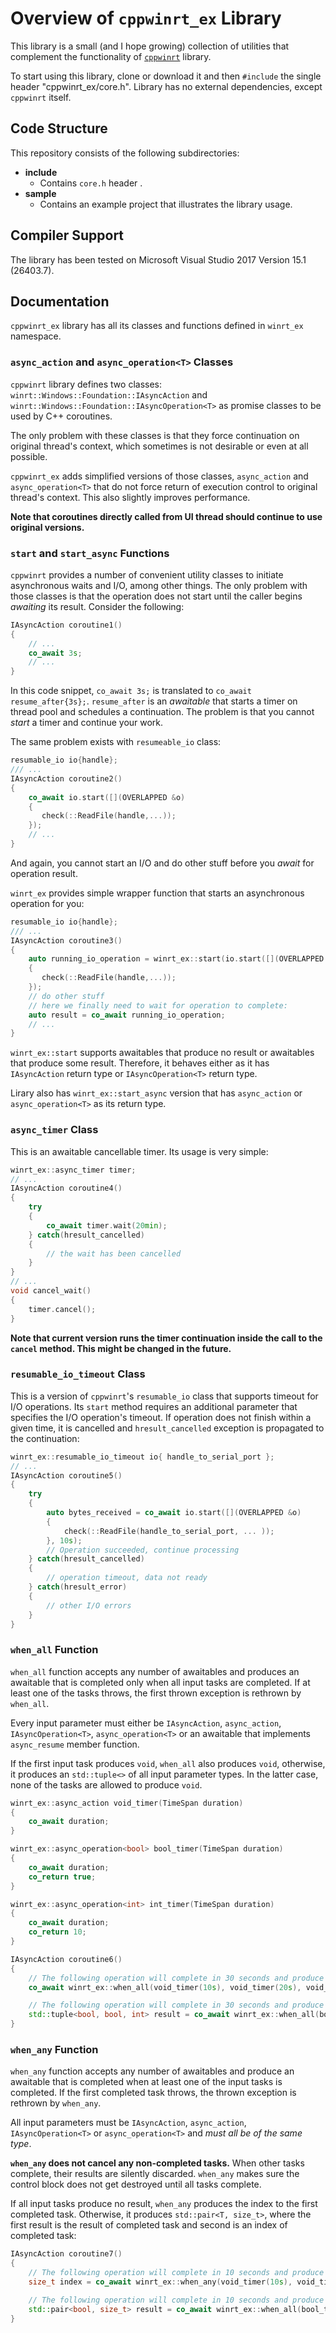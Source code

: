 # Overview of `cppwinrt_ex` Library

This library is a small (and I hope growing) collection of utilities that complement the functionality of [`cppwinrt`](https://github.com/Microsoft/cppwinrt) library.

To start using this library, clone or download it and then `#include` the single header "cppwinrt_ex/core.h". Library has no external dependencies, except `cppwinrt` itself.

## Code Structure

This repository consists of the following subdirectories:

* **include**
  * Contains `core.h` header .
* **sample**
  * Contains an example project that illustrates the library usage.

## Compiler Support

The library has been tested on Microsoft Visual Studio 2017 Version 15.1 (26403.7).

## Documentation

`cppwinrt_ex` library has all its classes and functions defined in `winrt_ex` namespace.

### `async_action` and `async_operation<T>` Classes

`cppwinrt` library defines two classes: `winrt::Windows::Foundation::IAsyncAction` and `winrt::Windows::Foundation::IAsyncOperation<T>` as promise classes to be used by C++ coroutines.

The only problem with these classes is that they force continuation on original thread's context, which sometimes is not desirable or even at all possible.

`cppwinrt_ex` adds simplified versions of those classes, `async_action` and `async_operation<T>` that do not force return of execution control to original thread's context. This also slightly improves performance.

**Note that coroutines directly called from UI thread should continue to use original versions.**

### `start` and `start_async` Functions

`cppwinrt` provides a number of convenient utility classes to initiate asynchronous waits and I/O, among other things. The only problem with those classes is that the operation does not start until the caller begins _awaiting_ its result. Consider the following:

```C++
IAsyncAction coroutine1()
{
    // ...
    co_await 3s;
    // ...
}
```

In this code snippet, `co_await 3s;` is translated to `co_await resume_after{3s};`. `resume_after` is an _awaitable_ that starts a timer on thread pool and schedules a continuation. The problem is that you cannot *start* a timer and continue your work.

The same problem exists with `resumeable_io` class:

```C++
resumable_io io{handle};
/// ...
IAsyncAction coroutine2()
{
    co_await io.start([](OVERLAPPED &o)
    {
       check(::ReadFile(handle,...));
    });
    // ...
}
```

And again, you cannot start an I/O and do other stuff before you _await_ for operation result.

`winrt_ex` provides simple wrapper function that starts an asynchronous operation for you:

```C++
resumable_io io{handle};
/// ...
IAsyncAction coroutine3()
{
    auto running_io_operation = winrt_ex::start(io.start([](OVERLAPPED &o)
    {
       check(::ReadFile(handle,...));
    });
    // do other stuff
    // here we finally need to wait for operation to complete:
    auto result = co_await running_io_operation;
    // ...
}
```

`winrt_ex::start` supports awaitables that produce no result or awaitables that produce some result. Therefore, it behaves either as it has `IAsyncAction` return type or `IAsyncOperation<T>` return type.

Lirary also has `winrt_ex::start_async` version that has `async_action` or `async_operation<T>` as its return type.

### `async_timer` Class

This is an awaitable cancellable timer. Its usage is very simple:

```C++
winrt_ex::async_timer timer;
// ...
IAsyncAction coroutine4()
{
    try
    {
        co_await timer.wait(20min);
    } catch(hresult_cancelled)
    {
        // the wait has been cancelled
    }
}
// ...
void cancel_wait()
{
    timer.cancel();
}
```

**Note that current version runs the timer continuation inside the call to the `cancel` method. This might be changed in the future.**

### `resumable_io_timeout` Class

This is a version of `cppwinrt`'s `resumable_io` class that supports timeout for I/O operations. Its `start` method requires an additional parameter that specifies the I/O operation's timeout. If operation does not finish within a given time, it is cancelled and `hresult_cancelled` exception is propagated to the continuation:

```C++
winrt_ex::resumable_io_timeout io{ handle_to_serial_port };
// ...
IAsyncAction coroutine5()
{
    try
    {
        auto bytes_received = co_await io.start([](OVERLAPPED &o)
        {
            check(::ReadFile(handle_to_serial_port, ... ));
        }, 10s);
        // Operation succeeded, continue processing
    } catch(hresult_cancelled)
    {
        // operation timeout, data not ready
    } catch(hresult_error)
    {
        // other I/O errors
    }
}
```

### `when_all` Function

`when_all` function accepts any number of awaitables and produces an awaitable that is completed only when all input tasks are completed. If at least one of the tasks throws, the first thrown exception is rethrown by `when_all`.

Every input parameter must either be `IAsyncAction`, `async_action`, `IAsyncOperation<T>`, `async_operation<T>` or an awaitable that implements `async_resume` member function.

If the first input task produces `void`, `when_all` also produces `void`, otherwise, it produces an `std::tuple<>` of all input parameter types. In the latter case, none of the tasks are allowed to produce `void`.

```C++
winrt_ex::async_action void_timer(TimeSpan duration)
{
	co_await duration;
}

winrt_ex::async_operation<bool> bool_timer(TimeSpan duration)
{
	co_await duration;
	co_return true;
}

winrt_ex::async_operation<int> int_timer(TimeSpan duration)
{
	co_await duration;
	co_return 10;
}

IAsyncAction coroutine6()
{
    // The following operation will complete in 30 seconds and produce void
    co_await winrt_ex::when_all(void_timer(10s), void_timer(20s), void_timer(30s));

    // The following operation will complete in 30 seconds and produce std::tuple<bool, bool, int>
    std::tuple<bool, bool, int> result = co_await winrt_ex::when_all(bool_timer(10s), bool_timer(20s), int_timer(30s));
}
```

### `when_any` Function

`when_any` function accepts any number of awaitables and produce an awaitable that is completed when at least one of the input tasks is completed. If the first completed task throws, the thrown exception is rethrown by `when_any`.

All input parameters must be `IAsyncAction`, `async_action`, `IAsyncOperation<T>` or `async_operation<T>` and *must all be of the same type*.

**`when_any` does not cancel any non-completed tasks.** When other tasks complete, their results are silently discarded. `when_any` makes sure the control block does not get destroyed until all tasks complete.

If all input tasks produce no result, `when_any` produces the index to the first completed task. Otherwise, it produces `std::pair<T, size_t>`, where the first result is the result of completed task and second is an index of completed task:

```C++
IAsyncAction coroutine7()
{
    // The following operation will complete in 10 seconds and produce 0
    size_t index = co_await winrt_ex::when_any(void_timer(10s), void_timer(20s), void_timer(30s));

    // The following operation will complete in 10 seconds and produce std::pair<bool, size_t> { true, 0 }
    std::pair<bool, size_t> result = co_await winrt_ex::when_all(bool_timer(10s), bool_timer(20s), bool_timer(30s));
}
```
